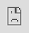 ```yaml
---
layout: HackTheBox
title:  "HackTheBox - Tabby"
date:   2020-07-26 12:00:00 +0530
categories: Walkthrough HackTheBox
---
```

<p style="font-family:arial;">HackTheBox Tabby<br><br>
</p>
<iframe src="https://drive.google.com/file/d/1bhhAGT0orZjeSLDOLfKsJZkym-8Pruyl/preview" style="position:fixed; top:0px; left:0px; bottom:0px; right:0px; width:100%; height:100%; border:none; margin:0; padding:0; overflow:hidden; z-index:999999;"></iframe>
